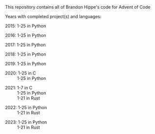 This repository contains all of Brandon Hippe's code for Advent of Code

Years with completed project(s) and languages:

2015: 1-25 in Python

2016: 1-25 in Python

2017: 1-25 in Python

2018: 1-25 in Python

2019: 1-25 in Python

2020: 1-25 in C\
&nbsp;&nbsp;&nbsp;&nbsp;&nbsp;&nbsp;&nbsp;&nbsp;&nbsp;&nbsp;1-25 in Python

2021: 1-7 in C\
&nbsp;&nbsp;&nbsp;&nbsp;&nbsp;&nbsp;&nbsp;&nbsp;&nbsp;&nbsp;1-25 in Python\
&nbsp;&nbsp;&nbsp;&nbsp;&nbsp;&nbsp;&nbsp;&nbsp;&nbsp;&nbsp;1-21 in Rust

2022: 1-25 in Python\
&nbsp;&nbsp;&nbsp;&nbsp;&nbsp;&nbsp;&nbsp;&nbsp;&nbsp;&nbsp;1-21 in Rust

2023: 1-25 in Python\
&nbsp;&nbsp;&nbsp;&nbsp;&nbsp;&nbsp;&nbsp;&nbsp;&nbsp;&nbsp;1-21 in Rust
